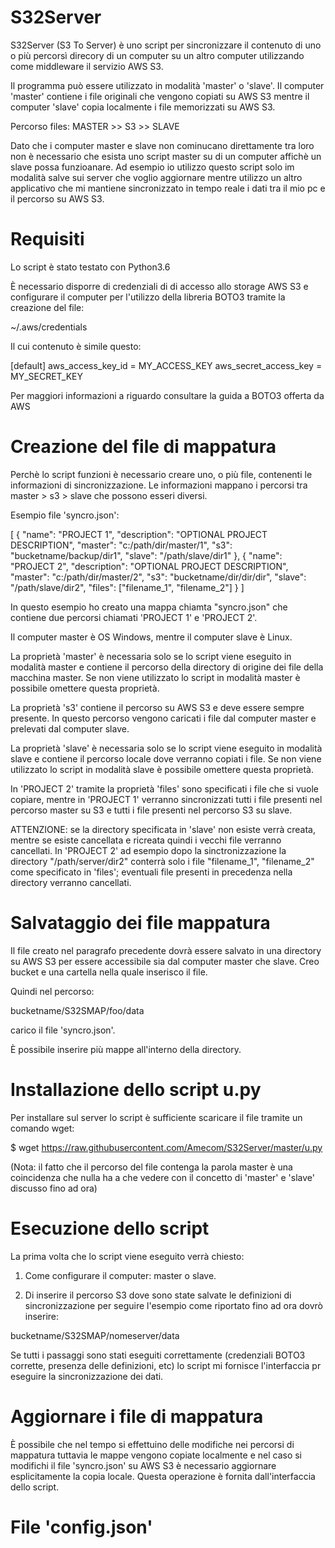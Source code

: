 # S32Server

S32Server (S3 To Server) è uno script per sincronizzare il contenuto di
uno o più percorsì direcory di un computer su 
un altro computer utilizzando come middleware il servizio AWS S3.

Il programma può essere utilizzato in modalità 'master' o 'slave'.
Il computer 'master' contiene i file originali che vengono copiati su AWS S3
mentre il computer 'slave' copia localmente i file memorizzati su AWS S3.

Percorso files:
	MASTER >> S3 >> SLAVE

Dato che i computer master e slave non cominucano direttamente tra loro
non è necessario che esista uno script master su di un computer affichè
un slave possa funzioanare. Ad esempio io utilizzo questo script solo
im modalità salve sui server che voglio aggiornare mentre utilizzo
un altro applicativo che mi mantiene sincronizzato in tempo reale
i dati tra il mio pc e il percorso su AWS S3.



# Requisiti

Lo script è stato testato con Python3.6

È necessario disporre di credenziali di di accesso allo storage AWS S3
e configurare il computer per l'utilizzo della libreria BOTO3
tramite la creazione del file:

~/.aws/credentials

Il cui contenuto è simile questo:

[default]
aws_access_key_id = MY_ACCESS_KEY
aws_secret_access_key = MY_SECRET_KEY

Per maggiori informazioni a riguardo consultare la guida a BOTO3 offerta da AWS




# Creazione del file di mappatura

Perchè lo script funzioni è necessario creare uno, o più file,
contenenti le informazioni di sincronizzazione. 
Le informazioni mappano i percorsi tra master > s3 > slave
che possono esseri diversi.

Esempio file 'syncro.json':

[
    {
      "name": "PROJECT 1",
      "description": "OPTIONAL PROJECT DESCRIPTION",
      "master": "c:/path/dir/master/1",
      "s3": "bucketname/backup/dir1",
      "slave": "/path/slave/dir1"
    },
    {
      "name": "PROJECT 2",
      "description": "OPTIONAL PROJECT DESCRIPTION",
      "master": "c:/path/dir/master/2",
      "s3": "bucketname/dir/dir/dir",
      "slave": "/path/slave/dir2",
	  "files": ["filename_1", "filename_2"]
    }
]


In questo esempio ho creato una mappa chiamta "syncro.json" che contiene due percorsi chiamati 
'PROJECT 1' e 'PROJECT 2'.

Il computer master è OS Windows, mentre il computer slave è Linux.

La proprietà 'master' è necessaria solo se lo script viene eseguito in modalità master
e contiene il percorso della directory di origine dei file della macchina master.
Se non viene utilizzato lo script in modalità master è possibile omettere questa proprietà.

La proprietà 's3' contiene il percorso su AWS S3 e deve essere sempre presente. 
In questo percorso vengono caricati i file dal computer master e prelevati dal computer slave. 

La proprietà 'slave' è necessaria solo se lo script viene eseguito in modalità slave
e contiene il percorso locale dove verranno copiati i file.
Se non viene utilizzato lo script in modalità slave è possibile omettere questa proprietà.

In 'PROJECT 2' tramite la proprietà 'files'
sono specificati i file che si vuole copiare, mentre in 'PROJECT 1'
verranno sincronizzati tutti i file presenti nel percorso master su S3 e tutti i file presenti nel percorso S3 su slave.

ATTENZIONE: se la directory specificata in 'slave' non esiste verrà creata, mentre se esiste cancellata
e ricreata quindi i vecchi file verranno cancellati.
In 'PROJECT 2' ad esempio dopo la sinctronizzazione la directory "/path/server/dir2" conterrà solo
i file "filename_1", "filename_2" come specificato in 'files';
eventuali file presenti in precedenza nella directory verranno cancellati.


# Salvataggio dei file mappatura

Il file creato nel paragrafo precedente dovrà essere salvato in una directory su AWS S3
per essere accessibile sia dal computer master che slave.
Creo bucket e una cartella nella quale inserisco il file.

Quindi nel percorso:

bucketname/S32SMAP/foo/data

carico il file 'syncro.json'.

È possibile inserire più mappe all'interno della directory.


# Installazione dello script u.py

Per installare sul server lo script 
è sufficiente scaricare il file tramite un comando wget:

$ wget https://raw.githubusercontent.com/Amecom/S32Server/master/u.py

(Nota: il fatto che il percorso del file contenga la parola master è una coincidenza che nulla
ha a che vedere con il concetto di 'master' e 'slave' discusso fino ad ora)


# Esecuzione dello script

La prima volta che lo script viene eseguito verrà chiesto:

1) Come configurare il computer: master o slave.

2) Di inserire il percorso S3 dove sono
state salvate le definizioni di sincronizzazione per seguire l'esempio
come riportato fino ad ora dovrò inserire: 

bucketname/S32SMAP/nomeserver/data


Se tutti i passaggi sono stati eseguiti correttamente (credenziali BOTO3 corrette, presenza delle definizioni, etc)
lo script mi fornisce l'interfaccia pr eseguire la sincronizzazione dei dati.


# Aggiornare i file di mappatura

È possibile che nel tempo si effettuino delle modifiche nei percorsi di mappatura 
tuttavia le mappe vengono copiate localmente e nel caso si modifichi il file 'syncro.json' su AWS S3
è necessario aggiornare esplicitamente la copia locale.
Questa operazione è fornita dall'interfaccia dello script.


# File 'config.json'














